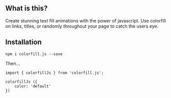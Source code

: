 ## What is this? 

Create stunning text fill animations with the power of javascript. Use colorfill on links, titles, or randomly throughout your page to catch the users eye.

## Installation

` npm i colorfill.js --save `

Then...

```
import { colorfillJs } from 'colorfill.js';

colorfillJs ({
    color: 'default'
})
```
